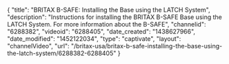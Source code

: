 {
    "title": "BRITAX B-SAFE: Installing the Base using the LATCH System",
    "description": "Instructions for installing the BRITAX B-SAFE Base using the LATCH System. For more information about the B-SAFE",
    "channelid": "6288382",
    "videoid": "6288405",
    "date_created": "1438627966",
    "date_modified": "1452122034",
    "type": "captivate",
    "layout": "channelVideo",
    "url": "\/britax-usa\/britax-b-safe-installing-the-base-using-the-latch-system\/6288382-6288405"
}